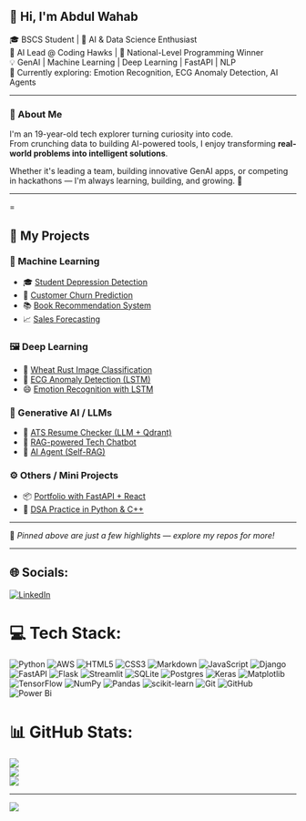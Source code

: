 ## 👋 Hi, I'm Abdul Wahab

🎓 BSCS Student | 🧠 AI & Data Science Enthusiast  
🚀 AI Lead @ Coding Hawks | 🥇 National-Level Programming Winner  
💡 GenAI | Machine Learning | Deep Learning | FastAPI | NLP  
📍 Currently exploring: Emotion Recognition, ECG Anomaly Detection, AI Agents

---

### 💬 About Me

I'm an 19-year-old tech explorer turning curiosity into code.  
From crunching data to building AI-powered tools, I enjoy transforming **real-world problems into intelligent solutions**.  

Whether it's leading a team, building innovative GenAI apps, or competing in hackathons — I'm always learning, building, and growing. 🌱

---
=
## 🚀 My Projects

<!-- You can pin your top repositories as well -->

### 🧠 Machine Learning
- 🎓 [Student Depression Detection](https://github.com/yourusername/student-depression-detection)
- 🔄 [Customer Churn Prediction](https://github.com/yourusername/churn-prediction)
- 📚 [Book Recommendation System](https://github.com/yourusername/book-recommender)
- 📈 [Sales Forecasting](https://github.com/yourusername/sales-forecasting)

### 🖼️ Deep Learning
- 🌾 [Wheat Rust Image Classification](https://github.com/yourusername/wheat-rust-classification)
- 💓 [ECG Anomaly Detection (LSTM)](https://github.com/yourusername/ecg-anomaly-lstm)
- 😄 [Emotion Recognition with LSTM](https://github.com/yourusername/emotion-lstm)

### 🤖 Generative AI / LLMs
- 🧾 [ATS Resume Checker (LLM + Qdrant)](https://github.com/yourusername/ats-resume-checker)
- 💬 [RAG-powered Tech Chatbot](https://github.com/yourusername/rag-chatbot)
- 🧠 [AI Agent (Self-RAG)](https://github.com/yourusername/self-rag-agent)

### ⚙️ Others / Mini Projects
- 📦 [Portfolio with FastAPI + React](https://github.com/yourusername/portfolio-fastapi-react)
- 🧮 [DSA Practice in Python & C++](https://github.com/yourusername/dsa-practice)

---

📌 *Pinned above are just a few highlights — explore my repos for more!*

---

## 🌐 Socials:
[![LinkedIn](https://img.shields.io/badge/LinkedIn-%230077B5.svg?logo=linkedin&logoColor=white)](https://linkedin.com/in/abwahab07) 

# 💻 Tech Stack:
![Python](https://img.shields.io/badge/python-3670A0?style=for-the-badge&logo=python&logoColor=ffdd54) ![AWS](https://img.shields.io/badge/AWS-%23FF9900.svg?style=for-the-badge&logo=amazon-aws&logoColor=white) ![HTML5](https://img.shields.io/badge/html5-%23E34F26.svg?style=for-the-badge&logo=html5&logoColor=white) ![CSS3](https://img.shields.io/badge/css3-%231572B6.svg?style=for-the-badge&logo=css3&logoColor=white) ![Markdown](https://img.shields.io/badge/markdown-%23000000.svg?style=for-the-badge&logo=markdown&logoColor=white) ![JavaScript](https://img.shields.io/badge/javascript-%23323330.svg?style=for-the-badge&logo=javascript&logoColor=%23F7DF1E) ![Django](https://img.shields.io/badge/django-%23092E20.svg?style=for-the-badge&logo=django&logoColor=white) ![FastAPI](https://img.shields.io/badge/FastAPI-005571?style=for-the-badge&logo=fastapi) ![Flask](https://img.shields.io/badge/flask-%23000.svg?style=for-the-badge&logo=flask&logoColor=white) ![Streamlit](https://img.shields.io/badge/Streamlit-%23FE4B4B.svg?style=for-the-badge&logo=streamlit&logoColor=white) ![SQLite](https://img.shields.io/badge/sqlite-%2307405e.svg?style=for-the-badge&logo=sqlite&logoColor=white) ![Postgres](https://img.shields.io/badge/postgres-%23316192.svg?style=for-the-badge&logo=postgresql&logoColor=white) ![Keras](https://img.shields.io/badge/Keras-%23D00000.svg?style=for-the-badge&logo=Keras&logoColor=white) ![Matplotlib](https://img.shields.io/badge/Matplotlib-%23ffffff.svg?style=for-the-badge&logo=Matplotlib&logoColor=black) ![TensorFlow](https://img.shields.io/badge/TensorFlow-%23FF6F00.svg?style=for-the-badge&logo=TensorFlow&logoColor=white) ![NumPy](https://img.shields.io/badge/numpy-%23013243.svg?style=for-the-badge&logo=numpy&logoColor=white) ![Pandas](https://img.shields.io/badge/pandas-%23150458.svg?style=for-the-badge&logo=pandas&logoColor=white) ![scikit-learn](https://img.shields.io/badge/scikit--learn-%23F7931E.svg?style=for-the-badge&logo=scikit-learn&logoColor=white) ![Git](https://img.shields.io/badge/git-%23F05033.svg?style=for-the-badge&logo=git&logoColor=white) ![GitHub](https://img.shields.io/badge/github-%23121011.svg?style=for-the-badge&logo=github&logoColor=white) ![Power Bi](https://img.shields.io/badge/power_bi-F2C811?style=for-the-badge&logo=powerbi&logoColor=black)
# 📊 GitHub Stats:
![](https://github-readme-stats.vercel.app/api?username=AbdulWahab740&theme=dark&hide_border=false&include_all_commits=false&count_private=false)<br/>
![](https://nirzak-streak-stats.vercel.app/?user=AbdulWahab740&theme=dark&hide_border=false)<br/>
![](https://github-readme-stats.vercel.app/api/top-langs/?username=AbdulWahab740&theme=dark&hide_border=false&include_all_commits=false&count_private=false&layout=compact)

---
[![](https://visitcount.itsvg.in/api?id=AbdulWahab740&icon=0&color=0)](https://visitcount.itsvg.in)

<!-- Proudly created with GPRM ( https://gprm.itsvg.in ) -->
